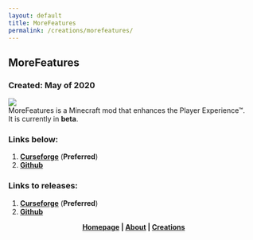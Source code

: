 ```yaml
---
layout: default
title: MoreFeatures
permalink: /creations/morefeatures/
---
```

## MoreFeatures
### Created: May of 2020
![](https://github.com/xf8b/MoreFeatures/blob/1.15.2/src/main/resources/logo.png?raw=true)  
MoreFeatures is a Minecraft mod that enhances the Player Experience™.  
It is currently in **beta**.  
### Links below:
1. [**Curseforge**](https://www.curseforge.com/minecraft/mc-mods/morefeatures/) \(**Preferred**\)  
2. [**Github**](https://github.com/xf8b/MoreFeatures)  

### Links to releases:
1. [**Curseforge**](https://www.curseforge.com/minecraft/mc-mods/morefeatures/files) \(**Preferred**\)  
2. [**Github**](https://github.com/xf8b/MoreFeatures/releases)  
<p align="center">
  <strong> <a href="https://xf8b.github.io">Homepage</a> | <a href="https://xf8b.github.io/about/">About</a> | <a href="https://xf8b.github.io/creations/">Creations</a> </strong>
</p>
